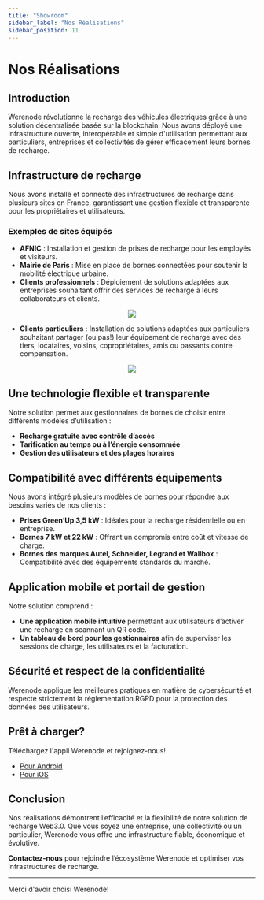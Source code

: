 ```yaml
---
title: "Showroom"
sidebar_label: "Nos Réalisations"
sidebar_position: 11
---
```


# Nos Réalisations

## Introduction
Werenode révolutionne la recharge des véhicules électriques grâce à une solution décentralisée basée sur la blockchain. Nous avons déployé une infrastructure ouverte, interopérable et simple d'utilisation permettant aux particuliers, entreprises et collectivités de gérer efficacement leurs bornes de recharge.

## Infrastructure de recharge
Nous avons installé et connecté des infrastructures de recharge dans plusieurs sites en France, garantissant une gestion flexible et transparente pour les propriétaires et utilisateurs.

### Exemples de sites équipés
- **AFNIC** : Installation et gestion de prises de recharge pour les employés et visiteurs.
- **Mairie de Paris** : Mise en place de bornes connectées pour soutenir la mobilité électrique urbaine.
- **Clients professionnels** : Déploiement de solutions adaptées aux entreprises souhaitant offrir des services de recharge à leurs collaborateurs et clients.

<div align="center">
<a>
    <img src="/img/siteswerenode1.png"></img>
</a>
</div>

- **Clients particuliers** : Installation de solutions adaptées aux particuliers souhaitant partager (ou pas!) leur équipement de recharge avec des tiers, locataires, voisins, copropriétaires, amis ou passants contre compensation.

<div align="center">
<a>
    <img src="/img/siteswerenode2.png"></img>
</a>
</div>

## Une technologie flexible et transparente
Notre solution permet aux gestionnaires de bornes de choisir entre différents modèles d’utilisation :
- **Recharge gratuite avec contrôle d’accès**
- **Tarification au temps ou à l’énergie consommée**
- **Gestion des utilisateurs et des plages horaires**

## Compatibilité avec différents équipements
Nous avons intégré plusieurs modèles de bornes pour répondre aux besoins variés de nos clients :
- **Prises Green’Up 3,5 kW** : Idéales pour la recharge résidentielle ou en entreprise.
- **Bornes 7 kW et 22 kW** : Offrant un compromis entre coût et vitesse de charge.
- **Bornes des marques Autel, Schneider, Legrand et Wallbox** : Compatibilité avec des équipements standards du marché.

## Application mobile et portail de gestion
Notre solution comprend :
- **Une application mobile intuitive** permettant aux utilisateurs d’activer une recharge en scannant un QR code.
- **Un tableau de bord pour les gestionnaires** afin de superviser les sessions de charge, les utilisateurs et la facturation.

## Sécurité et respect de la confidentialité
Werenode applique les meilleures pratiques en matière de cybersécurité et respecte strictement la réglementation RGPD pour la protection des données des utilisateurs.

## Prêt à charger?

Téléchargez l'appli Werenode et rejoignez-nous!

- [Pour Android](#)
- [Pour iOS](#)

## Conclusion
Nos réalisations démontrent l’efficacité et la flexibilité de notre solution de recharge Web3.0. Que vous soyez une entreprise, une collectivité ou un particulier, Werenode vous offre une infrastructure fiable, économique et évolutive.

**Contactez-nous** pour rejoindre l’écosystème Werenode et optimiser vos infrastructures de recharge.

---

Merci d'avoir choisi Werenode!
